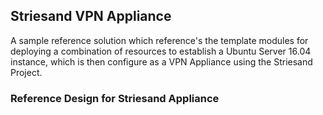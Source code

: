 ## Striesand VPN Appliance

A sample reference solution which reference's the template modules for deploying a combination of resources to establish a Ubuntu Server 16.04 instance, which is then configure as a VPN Appliance using the Striesand Project.

### Reference Design for Striesand Appliance
